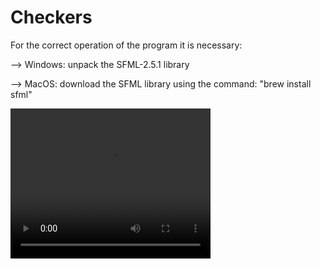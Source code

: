 # Checkers

For the correct operation of the program it is necessary:

--> Windows: unpack the SFML-2.5.1 library

--> MacOS: download the SFML library using the command:
"brew install sfml"


<video width="320" height="240" controls>
  <source src="doc/checkers.mp4" type="video/mp4">
  Twoja przeglądarka nie obsługuje odtwarzacza wideo.
</video>

